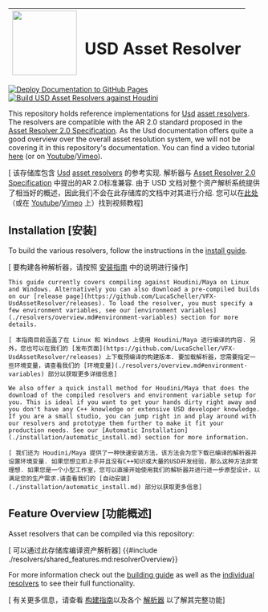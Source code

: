 | <img src="https://raw.githubusercontent.com/LucaScheller/VFX-UsdAssetResolver/main/tools/UsdAssetResolver_Logo.svg?token=$(date%20+%s)" width="128"> |  <h1> USD Asset Resolver </h1> |
|--|--|

[![Deploy Documentation to GitHub Pages](https://github.com/LucaScheller/VFX-UsdAssetResolver/actions/workflows/mdbook.yml/badge.svg)](https://github.com/LucaScheller/VFX-UsdAssetResolver/actions/workflows/mdbook.yml)
[![Build USD Asset Resolvers against Houdini](https://github.com/LucaScheller/VFX-UsdAssetResolver/actions/workflows/build_houdini.yml/badge.svg)](https://github.com/LucaScheller/VFX-UsdAssetResolver/actions/workflows/build_houdini.yml)

This repository holds reference implementations for [Usd](https://openusd.org/release/index.html) [asset resolvers](https://openusd.org/release/glossary.html#usdglossary-assetresolution). The resolvers are compatible with the AR 2.0 standard proposed in the [Asset Resolver 2.0 Specification](https://openusd.org/release/wp_ar2.html). As the Usd documentation offers quite a good overview over the overall asset resolution system, we will not be covering it in this repository's documentation. You can find a video tutorial [here](./tutorials.md) (or on [Youtube](https://www.youtube.com/watch?v=y4FjYprM4oA&list=PLiu1hwgXfcszQXU1WU0Ucsc2o9Fz8zLsL)/[Vimeo](https://vimeo.com/showcase/10771710)).

[ 该存储库包含  [Usd](https://openusd.org/release/index.html) [asset resolvers](https://openusd.org/release/glossary.html#usdglossary-assetresolution) 的参考实现. 解析器与 [Asset Resolver 2.0 Specification](https://openusd.org/release/wp_ar2.html) 中提出的AR 2.0标准兼容. 由于 USD 文档对整个资产解析系统提供了相当好的概述，因此我们不会在此存储库的文档中对其进行介绍. 您可以在[此处](./tutorials.md)（或在 [Youtube](https://www.youtube.com/watch?v=y4FjYprM4oA&list=PLiu1hwgXfcszQXU1WU0Ucsc2o9Fz8zLsL)/[Vimeo](https://vimeo.com/showcase/10771710) 上）找到视频教程]

## Installation [安装]
To build the various resolvers, follow the instructions in the [install guide](./installation/overview.md). 

[ 要构建各种解析器，请按照 [安装指南](./installation/overview.md) 中的说明进行操作]

```admonish info
This guide currently covers compiling against Houdini/Maya on Linux and Windows. Alternatively you can also download a pre-compiled builds on our [release page](https://github.com/LucaScheller/VFX-UsdAssetResolver/releases). To load the resolver, you must specify a few environment variables, see our [environment variables](./resolvers/overview.md#environment-variables) section for more details.

[ 本指南目前涵盖了在 Linux 和 Windows 上使用 Houdini/Maya 进行编译的内容. 另外，您也可以在我们的 [发布页面](https://github.com/LucaScheller/VFX-UsdAssetResolver/releases) 上下载预编译的构建版本. 要加载解析器，您需要指定一些环境变量，请查看我们的 [环境变量](./resolvers/overview.md#environment-variables) 部分以获取更多详细信息]
```

```admonish tip
We also offer a quick install method for Houdini/Maya that does the download of the compiled resolvers and environment variable setup for you. This is ideal if you want to get your hands dirty right away and you don't have any C++ knowledge or extensive USD developer knowledge. If you are a small studio, you can jump right in and play around with our resolvers and prototype them further to make it fit your production needs. See our [Automatic Installation](./installation/automatic_install.md) section for more information.

[ 我们还为 Houdini/Maya 提供了一种快速安装方法，该方法会为您下载已编译的解析器并设置环境变量. 如果您想立即上手并且没有C++知识或大量的USD开发经验，那么这种方法非常理想. 如果您是一个小型工作室，您可以直接开始使用我们的解析器并进行进一步原型设计，以满足您的生产需求.请查看我们的 [自动安装](./installation/automatic_install.md) 部分以获取更多信息]
```

## Feature Overview [功能概述]
Asset resolvers that can be compiled via this repository:

[ 可以通过此存储库编译资产解析器]
{{#include ./resolvers/shared_features.md:resolverOverview}}

For more information check out the [building guide](./installation/building.md) as well as the [individual resolvers](./resolvers/overview.md) to see their full functionality.

[ 有关更多信息，请查看 [构建指南](./installation/building.md)以及各个 [解析器](./resolvers/overview.md) 以了解其完整功能]